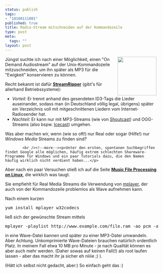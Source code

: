 ```yaml
--- 
status: publish
tags: 
- "10100111001"
published: true
title: Radio-Stream mitschneiden auf der Kommandozeile
type: post
meta: 
  tags: ""
layout: post
---
```

<p><img width="128" height="128" border="0" hspace="5" align="right" src="/wp-content/olduploads/logos/tux.gif" alt=""  />Jüngst suchte ich nach einer Möglichkeit, einen &quot;On Demand Audiostream&quot; auf der Unix-Kommandozeile mitzuschneiden, um ihn später als MP3 für die &quot;Ewigkeit&quot; konservieren zu können.</p>

<p>Recht bekannt ist dafür <b><a target="_BLANK" href="http://streamripper.sourceforge.net/" title="http://streamripper.sourceforge.net/" onmouseover="window.status='http://streamripper.sourceforge.net/';return true;" onmouseout="window.status='';return true;">StreamRipper</a></b> (gibt's für allerhand Betriebssysteme):<br />
<ul>
    <li><i>Vorteil:</i> Er trennt anhand des gesendeten ID3-Tags die Lieder auseinander, sodass man (in Deutschland völlig legal, übrigens) später ein Verzeichnis voll mit mitgeschnittenen Liedern vom Internet-Radiosender hat.</li>
    <li><i>Nachteil:</i> Er kann nur mit MP3-Streams (wie von <a target="_BLANK" href="http://www.shoutcast.com/" title="http://www.shoutcast.com/" onmouseover="window.status='http://www.shoutcast.com/';return true;" onmouseout="window.status='';return true;">Shoutcast</a>) und OGG-Streams (also bspw. <a target="_BLANK" href="http://www.icecast.org/" title="http://www.icecast.org/" onmouseover="window.status='http://www.icecast.org/';return true;" onmouseout="window.status='';return true;">Icecast</a>) umgehen.</li>
</ul>
</p>

<p>Was aber machen wir, wenn (wie so oft!) nur Real oder sogar (Hilfe!) nur <i>Windows Media</i> Streams zu finden sind?</p>


            <br /><!--more--><p>Unter den ersten, spontanen Suchbegriffen findet Google alle möglichen, häufig extrem schlechten Shareware-Programme für Windows und ein paar Tutorials dazu, die den Namen häufig wirklich nicht verdient haben...</p>

<p>Aber nach ein paar Versuchen stieß ich auf die Seite <b><a target="_BLANK" href="http://stommel.tamu.edu/~baum/linux-music.html#realaudio" title="http://stommel.tamu.edu/~baum/linux-music.html#realaudio" onmouseover="window.status='http://stommel.tamu.edu/~baum/linux-music.html#realaudio';return true;" onmouseout="window.status='';return true;">Music File Processing on Linux</a></b>, die wirklich was taugt.</p>

<p>Sie empfiehlt für Real Media Streams die Verwendung von <a target="_BLANK" href="http://www.mplayerhq.hu/" title="http://www.mplayerhq.hu/" onmouseover="window.status='http://www.mplayerhq.hu/';return true;" onmouseout="window.status='';return true;">mplayer</a>, der auch von der Kommandozeile problemlos als Wave aufnehmen kann.</p>

<p>Nach einem kurzen<pre>yum install mplayer w32codecs</pre>ließ sich der gewünschte Stream mittels <pre>mplayer -playlist http://www.example.com/file.ram -ao pcm -aofile file.wav -vc dummy -vo null</pre> in eine Wave-Datei bannen und später zu einer MP3-Datei umwandeln.<br />
Aber Achtung. Unkomprimierte Wave-Dateien brauchen natürlich ordentlich Platz. In meinem Fall etwa 10&#160;MB pro Minute - je nach Qualität können es aber auch mehr werden. (Daher sowas auf keinen Fall(!) als root laufen lassen - aber das macht ihr ja sicher eh niiiie ;) ).</p>

<p>(Hätt ich selbst nicht gedacht, aber:) So einfach geht das :)</p>
